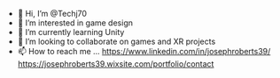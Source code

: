 - 👋 Hi, I’m @Techj70
- 👀 I’m interested in game design
- 🌱 I’m currently learning Unity
- 💞️ I’m looking to collaborate on games and XR projects
- 📫 How to reach me ...
https://www.linkedin.com/in/josephroberts39/
https://josephroberts39.wixsite.com/portfolio/contact

<!---
Techj70/Techj70 is a ✨ special ✨ repository because its `README.md` (this file) appears on your GitHub profile.
You can click the Preview link to take a look at your changes.
--->
